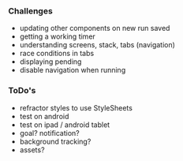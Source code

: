 ### Challenges

- updating other components on new run saved
- getting a working timer
- understanding screens, stack, tabs (navigation)
- race conditions in tabs
- displaying pending
- disable navigation when running

### ToDo's

- refractor styles to use StyleSheets
- test on android
- test on ipad / android tablet
- goal? notification?
- background tracking?
- assets?
